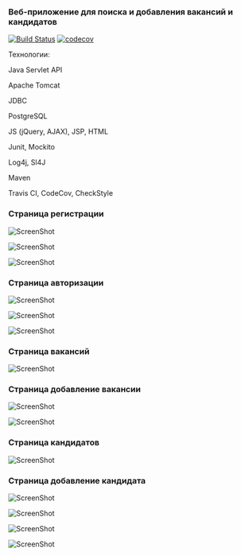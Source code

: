 ### Веб-приложение для поиска и добавления вакансий и кандидатов
[![Build Status](https://travis-ci.org/PetrBogomolov/job4j_dreamjob.svg?branch=master)](https://travis-ci.org/PetrBogomolov/job4j_dreamjob)
[![codecov](https://codecov.io/gh/PetrBogomolov/job4j_dreamjob/branch/master/graph/badge.svg)](https://codecov.io/gh/PetrBogomolov/job4j_dreamjob)


Технологии:

Java Servlet API

Apache Tomcat

JDBC

PostgreSQL

JS (jQuery, AJAX), JSP, HTML

Junit, Mockito

Log4j, Sl4J 

Maven

Travis CI, CodeCov, CheckStyle

### Страница регистрации
![ScreenShot](images/registration.png)

![ScreenShot](images/registration1.png)

![ScreenShot](images/registration2.png)

### Страница авторизации

![ScreenShot](images/authorization.png)

![ScreenShot](images/authorization2.png)

![ScreenShot](images/authorization3.png)

### Страница вакансий

![ScreenShot](images/vacancy.png)

### Страница добавление вакансии

![ScreenShot](images/vacancy2.png)

![ScreenShot](images/vacancy3.png)

### Страница кандидатов

![ScreenShot](images/candidates.png)

### Страница добавление кандидата

![ScreenShot](images/candidates2.png)

![ScreenShot](images/candidates3.png)

![ScreenShot](images/candidates4.png)

![ScreenShot](images/candidates5.png)
